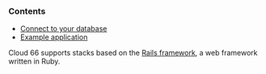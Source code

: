 <!-- post: -->


### Contents

*   [Connect to your database](#connect)
*   [Example application](#example)

Cloud 66 supports stacks based on the [Rails framework](http://rubyonrails.org/), a web framework written in Ruby.

